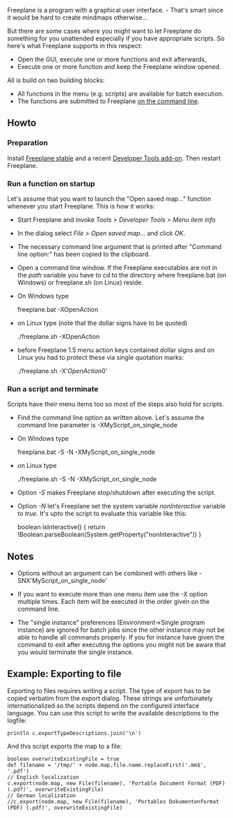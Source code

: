 Freeplane is a program with a graphical user interface. - That's smart since it would be hard to create mindmaps otherwise...

But there are some cases where you might want to let Freeplane do something for you unattended especially if you have appropriate scripts. So here's what Freeplane supports in this respect:

* Open the GUI, execute one or more functions and exit afterwards,
* Execute one or more function and keep the Freeplane window opened.

All is build on two building blocks:

* All functions in the menu (e.g. scripts) are available for batch execution.
* The functions are submitted to Freeplane [on the command line](/#/getting-started/Command-line_options_and_configuration).

## Howto
### Preparation
Install [Freeplane stable](https://sourceforge.net/projects/freeplane/) and a recent [Developer Tools add-on](http://www.freeplane.org/wiki/index.php/Add-ons#Add-on_Developer_Tools). Then restart Freeplane.

### Run a function on startup
Let's assume that you want to launch the "Open saved map..." function whenever you start Freeplane. This is how it works:

* Start Freeplane and invoke *Tools > Developer Tools > Menu item info*
* In the dialog select *File > Open saved map...* and click *OK*.
* The necessary command line argument that is printed after "Command line option:" has been copied to the clipboard.
* Open a command line window. If the Freeplane executables are not in the *path* variable you have to *cd* to the directory where freeplane.bat (on Windows) or freeplane.sh (on Linux) reside.
* On Windows type

    freeplane.bat -XOpenAction

* on Linux type (note that the dollar signs have to be quoted)

    ./freeplane.sh -XOpenAction

* before Freeplane 1.5 menu action keys contained dollar signs and on Linux you had to protect these via single quotation marks:

    ./freeplane.sh -X'$OpenAction$0'

### Run a script and terminate
Scripts have their menu items too so most of the steps also hold for scripts.

* Find the command line option as written above. Let's assume the command line parameter is -XMyScript_on_single_node

* On Windows type

    freeplane.bat -S -N -XMyScript_on_single_node

* on Linux type

    ./freeplane.sh -S -N -XMyScript_on_single_node

* Option *-S* makes Freeplane stop/shutdown after executing the script.
* Option *-N* let's Freeplane set the system variable *nonInteractive* variable to *true*. It's upto the script to evaluate this variable like this:

    boolean isInteractive() {
    return !Boolean.parseBoolean(System.getProperty("nonInteractive"))
    }

## Notes

* Options without an argument can be combined with others like -SNX'MyScript_on_single_node'

* If you want to execute more than one menu item use the -X option multiple times. Each item will be executed in the order given on the command line.

* The "single instance" preferences (Environment->Single program instance) are ignored for batch jobs since the other instance may not be able to handle all commands properly. If you for instance have given the command to exit after executing the options you might not be aware that you would terminate the single instance.

## Example: Exporting to file

Exporting to files requires writing a script. The type of export has to be copied verbatim from the export dialog. These strings are unfortunately internationalized so the scripts depend on the configured interface language. You can use this script to write the available descriptions to the logfile:

    println c.exportTypeDescriptions.join('\n')

And this script exports the map to a file:

    boolean overwriteExistingFile = true
    def filename = '/tmp/' + node.map.file.name.replaceFirst('.mm$', '.pdf')
    // English localization
    c.export(node.map, new File(filename), 'Portable Document Format (PDF) (.pdf)', overwriteExistingFile)
    // German localization
    //c.export(node.map, new File(filename), 'Portables Dokumentenformat (PDF) (.pdf)', overwriteExistingFile)

<!-- ({Category:Advanced})({Category:Script}) -->

